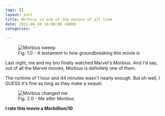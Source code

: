 ```yaml
---
tags: []
layout: post
title: Morbius is one of the movies of all time
date: 2022-06-30 16:00:00 +0000
categories: ''

---
```

<figure> 
<img src="https://cdn.discordapp.com/attachments/749821207800447077/992270356435968101/cover3.jpg" alt="Morbius sweep">
<figcaption>Fig. 1.0 - A testament to how groundbreaking this movie is</figcaption>                                                    
</figure>


Last night, me and my bro finally watched Marvel's Morbius. And I'd say, out of all the Marvel movies, Morbius is definitely one of them.

The runtime of 1 hour and 44 minutes wasn't nearly enough. But oh well, I GUESS it's fine as long as they make a sequel.


<figure> 
<img src="https://cdn.discordapp.com/attachments/749821207800447077/992274175748218962/ezgif-5-b701a1102f.gif" alt="Morbius changed me"> 
<figcaption>Fig. 2.0 - Me after Morbius</figcaption> 
</figure>


**I rate this movie a Morbillion/10**
